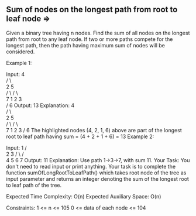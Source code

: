 Sum of nodes on the longest path from root to leaf node  =>
-------------------------------------------------------


Given a binary tree having n nodes. Find the sum of all nodes on the longest path from root to any leaf node. If two or more paths compete for the longest path, then the path having maximum sum of nodes will be considered.

Example 1:

Input: 
        4        
       /  \       
      2   5      
     / \   /  \     
    7  1 2  3    
      /
     6
Output: 
13
Explanation:
        4        
       /  \       
      2   5      
     / \   /  \     
    7  1 2  3 
      /
     6
The highlighted nodes (4, 2, 1, 6) above are part of the longest root to leaf path having sum = (4 + 2 + 1 + 6) = 13
Example 2:

Input: 
          1
        /   \
       2    3
      / \    /  \
     4   5 6   7
Output: 
11
Explanation:
Use path 1->3->7, with sum 11.
Your Task:
You don't need to read input or print anything. Your task is to complete the function sumOfLongRootToLeafPath() which takes root node of the tree as input parameter and returns an integer denoting the sum of the longest root to leaf path of the tree.

Expected Time Complexity: O(n)
Expected Auxiliary Space: O(n)

Constraints:
1 <= n <= 105
0 <= data of each node <= 104

